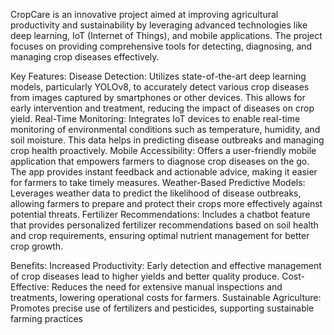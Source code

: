 
CropCare is an innovative project aimed at improving agricultural productivity and sustainability by leveraging advanced technologies like deep learning, IoT (Internet of Things), and mobile applications.
The project focuses on providing comprehensive tools for detecting, diagnosing, and managing crop diseases effectively.

Key Features:
Disease Detection: Utilizes state-of-the-art deep learning models, particularly YOLOv8, to accurately detect various crop diseases from images captured by smartphones or other devices. This allows for early intervention and treatment, reducing the impact of diseases on crop yield.
Real-Time Monitoring: Integrates IoT devices to enable real-time monitoring of environmental conditions such as temperature, humidity, and soil moisture. This data helps in predicting disease outbreaks and managing crop health proactively.
Mobile Accessibility: Offers a user-friendly mobile application that empowers farmers to diagnose crop diseases on the go. The app provides instant feedback and actionable advice, making it easier for farmers to take timely measures.
Weather-Based Predictive Models: Leverages weather data to predict the likelihood of disease outbreaks, allowing farmers to prepare and protect their crops more effectively against potential threats.
Fertilizer Recommendations: Includes a chatbot feature that provides personalized fertilizer recommendations based on soil health and crop requirements, ensuring optimal nutrient management for better crop growth.

Benefits:
Increased Productivity: Early detection and effective management of crop diseases lead to higher yields and better quality produce.
Cost-Effective: Reduces the need for extensive manual inspections and treatments, lowering operational costs for farmers.
Sustainable Agriculture: Promotes precise use of fertilizers and pesticides, supporting sustainable farming practices
